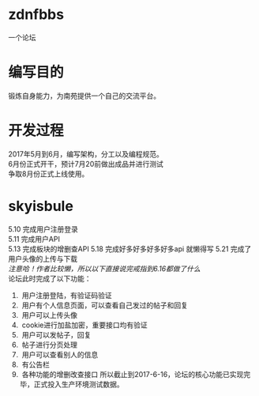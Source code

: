 # zdnfbbs
一个论坛
# 编写目的
锻炼自身能力，为南苑提供一个自己的交流平台。
# 开发过程
2017年5月到6月，编写架构，分工以及编程规范。<br>
6月份正式开干，预计7月20前做出成品并进行测试<br>
争取8月份正式上线使用。
#  skyisbule
5.10 完成用户注册登录<br>
5.11 完成用户API<br>
5.13 完成板块的增删查API
5.18 完成好多好多好多好多api 就懒得写
5.21 完成了用户头像的上传与下载<br>
*注意哈！作者比较懒，所以以下直接说完戒指到6.16都做了什么*<br>
论坛此时完成了以下功能：<br>
1.  用户注册登陆，有验证码验证
2.  用户有个人信息页面，可以查看自己发过的帖子和回复
3.  用户可以上传头像
4.  cookie进行加盐加密，重要接口均有验证
5.  用户可以发帖子，回复
6.  帖子进行分页处理
7.  用户可以查看别人的信息
8.  有公告栏
9.  各种功能的增删改查接口
所以截止到2017-6-16，论坛的核心功能已实现完毕，正式投入生产环境测试数据。
